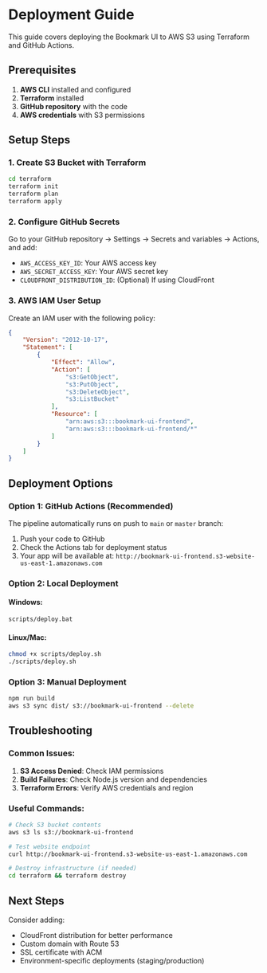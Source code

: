 # Deployment Guide

This guide covers deploying the Bookmark UI to AWS S3 using Terraform and GitHub Actions.

## Prerequisites

1. **AWS CLI** installed and configured
2. **Terraform** installed
3. **GitHub repository** with the code
4. **AWS credentials** with S3 permissions

## Setup Steps

### 1. Create S3 Bucket with Terraform

```bash
cd terraform
terraform init
terraform plan
terraform apply
```

### 2. Configure GitHub Secrets

Go to your GitHub repository → Settings → Secrets and variables → Actions, and add:

- `AWS_ACCESS_KEY_ID`: Your AWS access key
- `AWS_SECRET_ACCESS_KEY`: Your AWS secret key
- `CLOUDFRONT_DISTRIBUTION_ID`: (Optional) If using CloudFront

### 3. AWS IAM User Setup

Create an IAM user with the following policy:

```json
{
    "Version": "2012-10-17",
    "Statement": [
        {
            "Effect": "Allow",
            "Action": [
                "s3:GetObject",
                "s3:PutObject",
                "s3:DeleteObject",
                "s3:ListBucket"
            ],
            "Resource": [
                "arn:aws:s3:::bookmark-ui-frontend",
                "arn:aws:s3:::bookmark-ui-frontend/*"
            ]
        }
    ]
}
```

## Deployment Options

### Option 1: GitHub Actions (Recommended)

The pipeline automatically runs on push to `main` or `master` branch:

1. Push your code to GitHub
2. Check the Actions tab for deployment status
3. Your app will be available at: `http://bookmark-ui-frontend.s3-website-us-east-1.amazonaws.com`

### Option 2: Local Deployment

#### Windows:
```bash
scripts/deploy.bat
```

#### Linux/Mac:
```bash
chmod +x scripts/deploy.sh
./scripts/deploy.sh
```

### Option 3: Manual Deployment

```bash
npm run build
aws s3 sync dist/ s3://bookmark-ui-frontend --delete
```

## Troubleshooting

### Common Issues:

1. **S3 Access Denied**: Check IAM permissions
2. **Build Failures**: Check Node.js version and dependencies
3. **Terraform Errors**: Verify AWS credentials and region

### Useful Commands:

```bash
# Check S3 bucket contents
aws s3 ls s3://bookmark-ui-frontend

# Test website endpoint
curl http://bookmark-ui-frontend.s3-website-us-east-1.amazonaws.com

# Destroy infrastructure (if needed)
cd terraform && terraform destroy
```

## Next Steps

Consider adding:
- CloudFront distribution for better performance
- Custom domain with Route 53
- SSL certificate with ACM
- Environment-specific deployments (staging/production)
